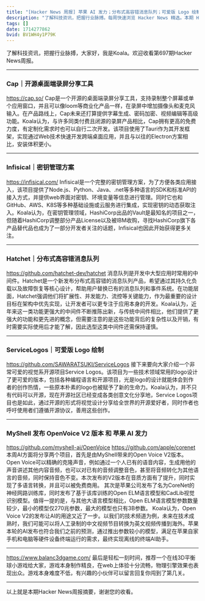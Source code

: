 ```yaml
---
title: "[Hacker News 周报] 苹果 AI 发力；分布式高容错消息队列；可爱版 Logo 绘制"
description: "了解科技资讯，把握行业脉搏。每周快速浏览 Hacker News 精选。本期 Hacker Newsletter 地址：https://mailchi.mp/hackernewsletter/697"
tags: []
date: 1714277862
bvid: BV1WH4y1P79K
---
```

了解科技资讯，把握行业脉搏，大家好，我是Koala。欢迎收看第697期Hacker News周报。

---

### Cap｜开源桌面端录屏分享工具
https://cap.so/
Cap是一个开源的桌面端录屏分享工具，支持录制整个屏幕或单个应用窗口，并且可以像loom等商业化产品一样，在录屏中增加摄像头和麦克风输入。在产品路线上，Cap未来还打算提供字幕生成、密码加密、视频编辑等高级功能。Koala认为，与许多同类付费且闭源的录屏产品相比，Cap拥有更高的免费力度，有定制化需求时也可以自行二次开发。该项目使用了Tauri作为其开发框架，实现通过Web技术快速开发跨端桌面应用，并且与以往的Electron方案相比，安装体积更小。

---

### Infisical｜密钥管理方案
https://infisical.com/
Infisical是一个完整的密钥管理方案，为了方便各类应用接入，该项目提供了Node.js、Python、Java、.net等多种语言的SDK和标准API的接入方式，并提供web界面对密钥、环境变量等信息进行管理。同时它也和GitHub、AWS、K8S等多种基础设施或云服务进行集成，实现密钥的动态获取注入。Koala认为，在密钥管理领域，HashiCorp出品的Vault是最知名的项目之一，但随着HashiCorp调整部分产品License以及被IBM收购，寻找HashiCorp旗下各产品替代品也成为了一部分开发者关注的话题，Infisical也因此开始获得更多关注。

---

### Hatchet｜分布式高容错消息队列
https://github.com/hatchet-dev/hatchet
消息队列是开发中大型应用时常用的中间件。Hatchet是一个新发布分布式高容错的消息队列产品，希望通过其持久化负载以及故障恢复等核心设计，帮助用户替换已有的消息队列和事件系统。在功能层面，Hatchet强调他们将扩展性、并发能力、流控等关键能力，作为最重要的设计目标在架构中优先实现，让开发者可以更专注于应用本身的开发。Koala认为，近年来这一类功能更强大的中间件不断推陈出新，与传统中间件相比，他们提供了更强大的功能和更先进的概念，但需要注意的是这些功能背后的复杂性以及开销，有时需要实际使用后才能了解，因此选型这类中间件还需保持谨慎。

---

### ServiceLogos｜可爱版 Logo 绘制
https://github.com/SAWARATSUKI/ServiceLogos
接下来要向大家介绍一个非常可爱的视觉系开源项目Service Logos。该项目为一些技术领域常用的logo设计了更可爱的版本，包括各种编程语言和开源项目，光是logo的设计就能体会到作者的创作热情，一些原本朴素的logo也被赋予了新的生命力。Koala认为，并不只有代码可以开源，现在开源社区已经变成各类创意文化分享地，Service Logos项目也是如此，通过开源的形式将视觉设计分享给全世界的开源爱好者，同时作者也呼吁使用者们遵循开源协议，善用这些创作。

---

### MyShell 发布 OpenVoice V2 版本 和 苹果 AI 发力
https://github.com/myshell-ai/OpenVoice
https://github.com/apple/corenet
本周AI方面将分享两个项目，首先是由MyShell带来的Open Voice V2版本。Open Voice可以精确的克隆声音，例如通过一个人已有的语音内容，生成用他的声音讲述其他内容音频，也可以对已有的音频调整音色，甚至将音频转化为其他语言的音频，同时保持音色不变。本次发布的V2版本在音质方面有了提升，同时实现了多语言转换，并且可以被免费商用。
其次是苹果公司发布了名为CoreNet的神经网路训练库，同时发布了基于该库训练的Open ELM语言模型和CadLib视觉识别模型。值得一提的是，与其他大语言模型相比，Open ELM语言模型参数数量较少，最小的模型仅270兆参数，最大的模型也只有3B参数。
Koala认为，Open Voice V2的发布让AI的用途又近了一步。以我们的技术频道为例，未来在技术成熟时，我们可能可以将人工录制的中文视频节目转换为英文视频传播到海外。苹果本轮的AI发布也符合我们之前的预测，通过推出参数较小的模型，满足在苹果自家手机和电脑等硬件设备终端运行的需求，最终实现离线的终端AI助手。

---

https://www.balanc3dgame.com/
最后是轻松一刻时间，推荐一个在线3D平衡球小游戏给大家，游戏本身制作精良，在web上体验十分流畅，物理引擎效果也表现出众。游戏本身难度不低，有兴趣的小伙伴可以留言回复你闯到了第几关。

---

以上就是本期Hacker News周报摘要，谢谢您的收看。


